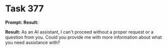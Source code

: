 # Task 377

**Prompt:** **Result:**

**Result:**
As an AI assistant, I can't proceed without a proper request or a question from you. Could you provide me with more information about what you need assistance with?
